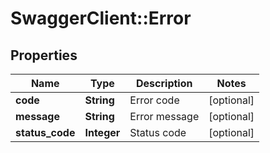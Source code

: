 # SwaggerClient::Error

## Properties
Name | Type | Description | Notes
------------ | ------------- | ------------- | -------------
**code** | **String** | Error code | [optional] 
**message** | **String** | Error message | [optional] 
**status_code** | **Integer** | Status code | [optional] 


